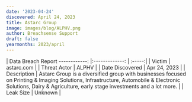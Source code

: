 ```yaml
---
date: '2023-04-24'
discovered: April 24, 2023
title: Astarc Group
image: images/blog/ALPHV.png
author: Breachsense Support
draft: false
yearmonths: 2023/april
---
```



| Data Breach Report
------------:     |:-------------:    | :-----:|
| Victim      | astarc.com      | 
| Threat Actor      | ALPHV      | 
| Date Discovered      | Apr 24, 2023      | 
| Description      | Astarc Group is a diversified group with businesses focused on Printing & Imaging Solutions, Infrastructure, Automobile & Electronic Solutions, Dairy & Agriculture, early stage investments and a lot more.      | 
| Leak Size      | Unknown      | 

